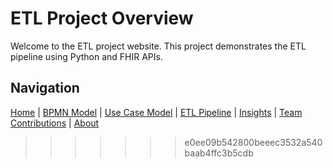 # ETL Project Overview

Welcome to the ETL project website. This project demonstrates the ETL pipeline using Python and FHIR APIs.

## Navigation


 [Home](index.md) | [BPMN Model](bpmn.md) | [Use Case Model](use_case.md) | [ETL Pipeline](etl_pipeline.md) | [Insights](insights.md) | [Team Contributions](team.md) | [About](about.md)


>>>>>>> e0ee09b542800beeec3532a540baab4ffc3b5cdb

